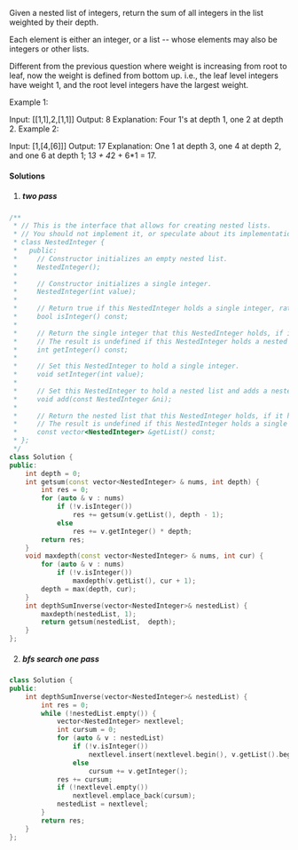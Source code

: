 Given a nested list of integers, return the sum of all integers in the list weighted by their depth.

Each element is either an integer, or a list -- whose elements may also be integers or other lists.

Different from the previous question where weight is increasing from root to leaf, now the weight is defined from bottom up. i.e., the leaf level integers have weight 1, and the root level integers have the largest weight.

Example 1:

Input: [[1,1],2,[1,1]]
Output: 8 
Explanation: Four 1's at depth 1, one 2 at depth 2.
Example 2:

Input: [1,[4,[6]]]
Output: 17 
Explanation: One 1 at depth 3, one 4 at depth 2, and one 6 at depth 1; 1*3 + 4*2 + 6*1 = 17.


#### Solutions

1. ##### two pass

```c++
/**
 * // This is the interface that allows for creating nested lists.
 * // You should not implement it, or speculate about its implementation
 * class NestedInteger {
 *   public:
 *     // Constructor initializes an empty nested list.
 *     NestedInteger();
 *
 *     // Constructor initializes a single integer.
 *     NestedInteger(int value);
 *
 *     // Return true if this NestedInteger holds a single integer, rather than a nested list.
 *     bool isInteger() const;
 *
 *     // Return the single integer that this NestedInteger holds, if it holds a single integer
 *     // The result is undefined if this NestedInteger holds a nested list
 *     int getInteger() const;
 *
 *     // Set this NestedInteger to hold a single integer.
 *     void setInteger(int value);
 *
 *     // Set this NestedInteger to hold a nested list and adds a nested integer to it.
 *     void add(const NestedInteger &ni);
 *
 *     // Return the nested list that this NestedInteger holds, if it holds a nested list
 *     // The result is undefined if this NestedInteger holds a single integer
 *     const vector<NestedInteger> &getList() const;
 * };
 */
class Solution {
public:
    int depth = 0;
    int getsum(const vector<NestedInteger> & nums, int depth) {
        int res = 0;
        for (auto & v : nums)
            if (!v.isInteger())
                res += getsum(v.getList(), depth - 1);
            else
                res += v.getInteger() * depth;
        return res;
    }
    void maxdepth(const vector<NestedInteger> & nums, int cur) {
        for (auto & v : nums)
            if (!v.isInteger())
                maxdepth(v.getList(), cur + 1);
        depth = max(depth, cur);
    }
    int depthSumInverse(vector<NestedInteger>& nestedList) {
        maxdepth(nestedList, 1);
        return getsum(nestedList,  depth);
    }
};
```

2. ##### bfs search one pass

```c++
class Solution {
public:
    int depthSumInverse(vector<NestedInteger>& nestedList) {
        int res = 0;
        while (!nestedList.empty()) {
            vector<NestedInteger> nextlevel;
            int cursum = 0;
            for (auto & v : nestedList)
                if (!v.isInteger())
                    nextlevel.insert(nextlevel.begin(), v.getList().begin(), v.getList().end());
                else
                    cursum += v.getInteger();
            res += cursum;
            if (!nextlevel.empty())
                nextlevel.emplace_back(cursum);
            nestedList = nextlevel;
        }
        return res;
    }
};
```